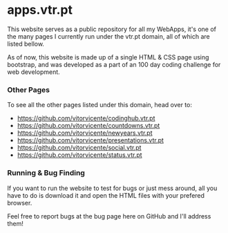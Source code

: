 # apps.vtr.pt

This website serves as a public repository for all my WebApps, it's one of the many pages I currently run under the vtr.pt domain, all of which are listed bellow.

As of now, this website is made up of a single HTML & CSS page using bootstrap, and was developed as a part of an 100 day coding challenge for web development.

### Other Pages
To see all the other pages listed under this domain, head over to:
- https://github.com/vitorvicente/codinghub.vtr.pt
- https://github.com/vitorvicente/countdowns.vtr.pt
- https://github.com/vitorvicente/newyears.vtr.pt
- https://github.com/vitorvicente/presentations.vtr.pt
- https://github.com/vitorvicente/social.vtr.pt
- https://github.com/vitorvicente/status.vtr.pt

### Running & Bug Finding
If you want to run the website to test for bugs or just mess around, all you have to do is download it and open the HTML files with your prefered browser.

Feel free to report bugs at the bug page here on GitHub and I'll address them!
